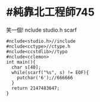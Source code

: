 # #純靠北工程師745


笑一個!
nclude
studio.h
scarf


```
#nclude<studio.h>//include
#nclude<cctype>//ctype.h
#nclude<ccstdlib>//typo
#nclude<cclemon>
int main(){
  char s[40];
  while(scarf("%s", s) != EOF){
    putchar('6');//666666
  }
  return 2147483647;
}
```
